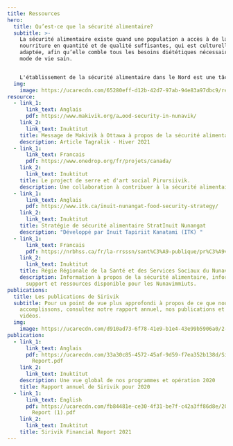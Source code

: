 ```yaml
---
title: Ressources
hero:
  title: Qu’est-ce que la sécurité alimentaire?
  subtitle: >-
    La sécurité alimentaire existe quand une population a accès à de la
    nourriture en quantité et de qualité suffisantes, qui est culturellement
    adaptée, afin qu’elle comble tous les besoins diététiques nécessaires à un
    mode de vie sain.


    L'établissement de la sécurité alimentaire dans le Nord est une tâche importante et complexe. Nous avons rassemblé quelques documents qui vous permettront d’en apprendre davantage à ce sujet.
  img:
    image: https://ucarecdn.com/65280eff-d12b-42d7-97ab-94e83a97dbc9/resources_hero_1.jpg
resource:
  - link_1:
      link_text: Anglais
      pdf: https://www.makivik.org/a…ood-security-in-nunavik/
    link_2:
      link_text: Inuktitut
    title: Message de Makivik à Ottawa à propos de la sécurité alimentaire
    description: Article Tagralik - Hiver 2021
  - link_1:
      link_text: Francais
      pdf: https://www.onedrop.org/fr/projets/canada/
    link_2:
      link_text: Inuktitut
    title: Le project de serre et d'art social Pirursiivik.
    description: Une collaboration à contribuer à la sécurité alimentaire au Nunavik.
  - link_1:
      link_text: Anglais
      pdf: https://www.itk.ca/inuit-nunangat-food-security-strategy/
    link_2:
      link_text: Inuktitut
    title: Stratégie de sécurité alimentaire StratInuit Nunangat
    description: "Développé par Inuit Tapiriit Kanatami (ITK) "
  - link_1:
      link_text: Francais
      pdf: https://nrbhss.ca/fr/la-rrsssn/sant%C3%A9-publique/pr%C3%A9vention-et-promotion-de-la-sant%C3%A9/s%C3%A9curit%C3%A9-alimentaire
    link_2:
      link_text: Inuktitut
    title: Régie Régionale de la Santé et des Services Sociaux du Nunavik
    description: Information à propos de la sécurité alimentaire, information,
      support et ressources disponible pour les Nunavimmiuts.
publications:
  title: Les publications de Sirivik
  subtitle: Pour un point de vue plus approfondi à propos de ce que nous
    accomplissons, consultez notre rapport annuel, nos publications et nos
    vidéos.
  img:
    image: https://ucarecdn.com/d910ad73-6f78-41e9-b1e4-43e99b5906a0/2-1-.jpg
publication:
  - link_1:
      link_text: Anglais
      pdf: https://ucarecdn.com/33a30c85-4572-45af-9d59-f7ea352b138d/Sirivik Annual
        Report.pdf
    link_2:
      link_text: Inuktitut
    description: Une vue global de nos programmes et opération 2020
    title: Rapport annuel de Sirivik pour 2020
  - link_1:
      link_text: English
      pdf: https://ucarecdn.com/fb84481e-ce30-4f31-be7f-c42a3ff86d8e/2021 Annual
        Report (1).pdf
    link_2:
      link_text: Inuktitut
    title: Sirivik Financial Report 2021
---
```

